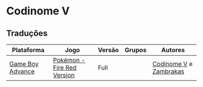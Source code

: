 # Codinome V

## Traduções

| Plataforma | Jogo | Versão | Grupos | Autores |
| ----------- | ----------- | ----------- | ----------- | ----------- |
| [Game Boy Advance](../../traducoes/game-boy-advance/) | [Pokémon - Fire Red Version](../../traducoes/game-boy-advance/pokemon-fire-red-version_codinome-v-zambrakas/) | Full |  | [Codinome V](../../autores/codinome-v/) e [Zambrakas](../../autores/zambrakas/) |